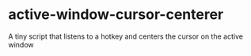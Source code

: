 # active-window-cursor-centerer
A tiny script that listens to a hotkey and centers the cursor on the active window
